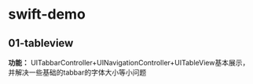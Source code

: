# swift-demo
## 01-tableview
**功能：**
UITabbarController+UINavigationController+UITableView基本展示，并解决一些基础的tabbar的字体大小等小问题
